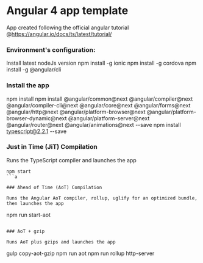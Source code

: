 # Angular 4 app template
App created following the official angular tutorial @https://angular.io/docs/ts/latest/tutorial/

### Environment's configuration:
Install latest nodeJs version
npm install -g ionic
npm install -g cordova
npm install -g @angular/cli


### Install the app
npm install
npm install @angular/common@next @angular/compiler@next @angular/compiler-cli@next @angular/core@next @angular/forms@next @angular/http@next @angular/platform-browser@next @angular/platform-browser-dynamic@next @angular/platform-server@next @angular/router@next @angular/animations@next --save
npm install typescript@2.2.1 --save

### Just in Time (JiT) Compilation

Runs the TypeScript compiler and launches the app

```
npm start
```a

### Ahead of Time (AoT) Compilation

Runs the Angular AoT compiler, rollup, uglify for an optimized bundle, then launches the app

```
npm run start-aot
```

### AoT + gzip

Runs AoT plus gzips and launches the app

```
gulp copy-aot-gzip
npm run aot
npm run rollup
http-server
